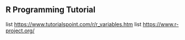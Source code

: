 ## R Programming Tutorial
list https://www.tutorialspoint.com/r/r_variables.htm
list https://www.r-project.org/
